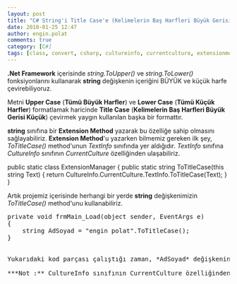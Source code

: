 ```yaml
---
layout: post
title: "C# String'i Title Case'e (Kelimelerin Baş Harfleri Büyük Gerisi Küçük) Çevirme"
date: 2010-01-25 12:47
author: engin.polat
comments: true
category: [C#]
tags: [class, convert, csharp, cultureinfo, currentculture, extensionmethod, method, string, textinfo, title case, tolower, toupper]
---
```

**.Net Framework** içerisinde *string.ToUpper()* ve *string.ToLower()* fonksiyonlarını kullanarak **string** değişkenin içeriğini BÜYÜK ve küçük harfe çevirebiliyoruz.

Metni **Upper Case** (**Tümü Büyük Harfler**) ve **Lower Case** (**Tümü Küçük Harfler**) formatlamak haricinde **Title Case** (**Kelimelerin Baş Harfleri Büyük Gerisi Küçük**) çevirmek yaygın kullanılan başka bir formattır.

**string** sınıfına bir **Extension Method** yazarak bu özelliğe sahip olmasını sağlayabiliriz. **Extension Method**'u yazarken bilmemiz gereken ilk şey, *ToTitleCase()* method'unun *TextInfo* sınıfında yer aldığıdır. *TextInfo* sınıfına *CultureInfo* sınıfının *CurrentCulture* özelliğinden ulaşabiliriz.



public static class ExtensionManager
{
    public static string ToTitleCase(this string Text)
    {
        return CultureInfo.CurrentCulture.TextInfo.ToTitleCase(Text);
    }
}</pre>

Artık projemiz içerisinde herhangi bir yerde **string** değişkenimizin *ToTitleCase()* method'unu kullanabiliriz.

<pre class="brush:csharp">private void frmMain_Load(object sender, EventArgs e)
{
    string AdSoyad = "engin polat".ToTitleCase();
}


Yukarıdaki kod parçası çalıştığı zaman, *AdSoyad* değişkeninin içeriği **Engin Polat** olacaktır.

***Not :** CultureInfo sınıfının CurrentCulture özelliğinden TextInfo sınıfının özelliklerine eriştiğimiz için, bilgisayarınızda kullandığınız dile göre sonuç farklılık gösterebilir.*

